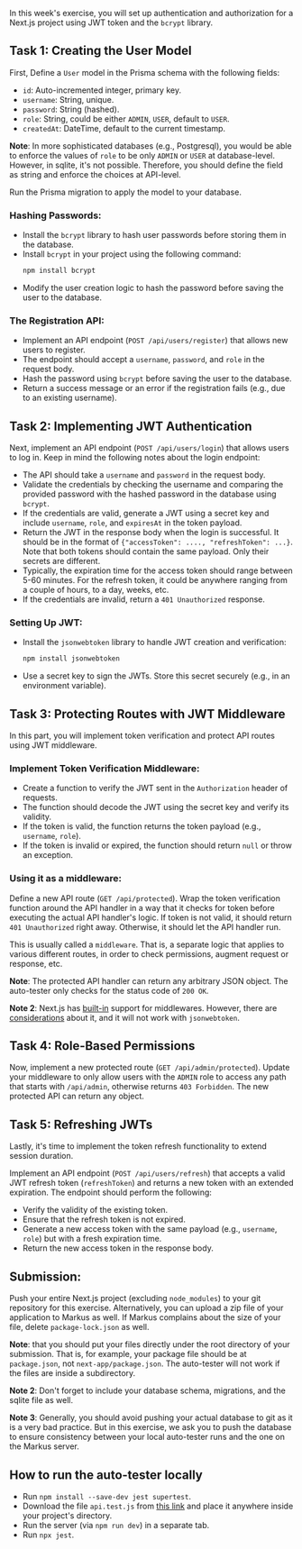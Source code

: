 In this week's exercise, you will set up authentication and authorization for a Next.js project using JWT token and the `bcrypt` library.

## Task 1: Creating the User Model

First, Define a `User` model in the Prisma schema with the following fields:

- `id`: Auto-incremented integer, primary key.
- `username`: String, unique.
- `password`: String (hashed).
- `role`: String, could be either `ADMIN`, `USER`, default to `USER`.
- `createdAt`: DateTime, default to the current timestamp.

**Note**: In more sophisticated databases (e.g., Postgresql), you would be able to enforce the values of `role` to be only `ADMIN` or `USER` at database-level. However, in sqlite, it's not possible. Therefore, you should define the field as string and enforce the choices at API-level.

Run the Prisma migration to apply the model to your database.

### Hashing Passwords:

- Install the `bcrypt` library to hash user passwords before storing them in the database.
- Install `bcrypt` in your project using the following command:
  ```bash
  npm install bcrypt
  ```
- Modify the user creation logic to hash the password before saving the user to the database.

### The Registration API:

- Implement an API endpoint (`POST /api/users/register`) that allows new users to register.
- The endpoint should accept a `username`, `password`, and `role` in the request body.
- Hash the password using `bcrypt` before saving the user to the database.
- Return a success message or an error if the registration fails (e.g., due to an existing username).

## Task 2: Implementing JWT Authentication

Next, implement an API endpoint (`POST /api/users/login`) that allows users to log in. Keep in mind the following notes about the login endpoint:

- The API should take a `username` and `password` in the request body.
- Validate the credentials by checking the username and comparing the provided password with the hashed password in the database using `bcrypt`.
- If the credentials are valid, generate a JWT using a secret key and include `username`, `role`, and `expiresAt` in the token payload.
- Return the JWT in the response body when the login is successful. It should be in the format of `{"accessToken": ...., "refreshToken": ...}`. Note that both tokens should contain the same payload. Only their secrets are different.
- Typically, the expiration time for the access token should range between 5-60 minutes. For the refresh token, it could be anywhere ranging from a couple of hours, to a day, weeks, etc.
- If the credentials are invalid, return a `401 Unauthorized` response.

### Setting Up JWT:

- Install the `jsonwebtoken` library to handle JWT creation and verification:
  ```bash
  npm install jsonwebtoken
  ```
- Use a secret key to sign the JWTs. Store this secret securely (e.g., in an environment variable).

## Task 3: Protecting Routes with JWT Middleware

In this part, you will implement token verification and protect API routes using JWT middleware.

### Implement Token Verification Middleware:

- Create a function to verify the JWT sent in the `Authorization` header of requests.
- The function should decode the JWT using the secret key and verify its validity.
- If the token is valid, the function returns the token payload (e.g., `username`, `role`).
- If the token is invalid or expired, the function should return `null` or throw an exception.

### Using it as a middleware:

Define a new API route (`GET /api/protected`). Wrap the token verification function around the API handler in a way that it checks for token before executing the actual API handler's logic. If token is not valid, it should return `401 Unauthorized` right away. Otherwise, it should let the API handler run.

This is usually called a `middleware`. That is, a separate logic that applies to various different routes, in order to check permissions, augment request or response, etc.

**Note**: The protected API handler can return any arbitrary JSON object. The auto-tester only checks for the status code of `200 OK`.

**Note 2**: Next.js has [built-in](https://nextjs.org/docs/pages/building-your-application/routing/middleware) support for middlewares. However, there are [considerations](https://stackoverflow.com/questions/71851464/nextjs-build-failing-because-of-jsonwebtoken-in-middleware-ts) about it, and it will not work with `jsonwebtoken`.

## Task 4: Role-Based Permissions

Now, implement a new protected route (`GET /api/admin/protected`). Update your middleware to only allow users with the `ADMIN` role to access any path that starts with `/api/admin`, otherwise returns `403 Forbidden`. The new protected API can return any object.

## Task 5: Refreshing JWTs

Lastly, it's time to implement the token refresh functionality to extend session duration.

Implement an API endpoint (`POST /api/users/refresh`) that accepts a valid JWT refresh token (`refreshToken`) and returns a new token with an extended expiration. The endpoint should perform the following:

- Verify the validity of the existing token.
- Ensure that the refresh token is not expired.
- Generate a new access token with the same payload (e.g., `username`, `role`) but with a fresh expiration time.
- Return the new access token in the response body.

## Submission:

Push your entire Next.js project (excluding `node_modules`) to your git repository for this exercise. Alternatively, you can upload a zip file of your application to Markus as well. If Markus complains about the size of your file, delete `package-lock.json` as well.

**Note**: that you should put your files directly under the root directory of your submission. That is, for example, your package file should be at `package.json`, not `next-app/package.json`. The auto-tester will not work if the files are inside a subdirectory.

**Note 2**: Don't forget to include your database schema, migrations, and the sqlite file as well.

**Note 3**: Generally, you should avoid pushing your actual database to git as it is a very bad practice. But in this exercise, we ask you to push the database to ensure consistency between your local auto-tester runs and the one on the Markus server.

## How to run the auto-tester locally

- Run `npm install --save-dev jest supertest`.
- Download the file `api.test.js` from [this link](./e6/api.test.js) and place it anywhere inside your project's directory.
- Run the server (via `npm run dev`) in a separate tab.
- Run `npx jest`.
